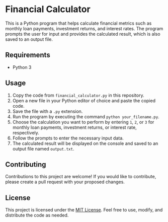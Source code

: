 # Financial Calculator

This is a Python program that helps calculate financial metrics such as monthly loan payments, investment returns, and interest rates. The program prompts the user for input and provides the calculated result, which is also saved to an output file.

## Requirements

- Python 3

## Usage

1. Copy the code from `financial_calculator.py` in this repository.
2. Open a new file in your Python editor of choice and paste the copied code.
3. Save the file with a `.py` extension.
4. Run the program by executing the command `python your_filename.py`.
5. Choose the calculation you want to perform by entering `1`, `2`, or `3` for monthly loan payments, investment returns, or interest rate, respectively.
6. Follow the prompts to enter the necessary input data.
7. The calculated result will be displayed on the console and saved to an output file named `output.txt`.

## Contributing

Contributions to this project are welcome! If you would like to contribute, please create a pull request with your proposed changes.

## License

This project is licensed under the [MIT License](https://opensource.org/licenses/MIT). Feel free to use, modify, and distribute the code as needed.

